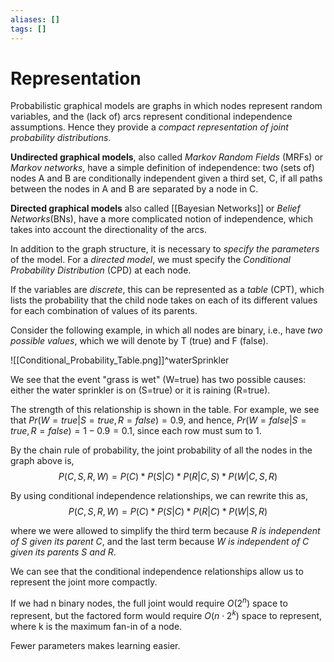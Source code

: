 ```yaml
---
aliases: []
tags: []
---
```


# Representation

Probabilistic graphical models are graphs in which nodes represent random variables, and the (lack of) arcs represent conditional independence assumptions. Hence they provide a *compact representation of joint probability distributions*.

**Undirected graphical models**, also called *Markov Random Fields* (MRFs) or *Markov networks*, have a simple definition of independence: two (sets of) nodes A and B are conditionally independent given a third set, C, if all paths between the nodes in A and B are separated by a node in C.

**Directed graphical models** also called [[Bayesian Networks]] or *Belief Networks*(BNs), have a more complicated notion of independence, which takes into account the directionality of the arcs.

In addition to the graph structure, it is necessary to *specify the parameters* of the model. For a *directed model*, we must specify the *Conditional Probability Distribution* (CPD) at each node.

If the variables are *discrete*, this can be represented as a *table* (CPT), which lists the probability that the child node takes on each of its different values for each combination of values of its parents.

Consider the following example, in which all nodes are binary, i.e., have *two possible values*, which we will denote by T (true) and F (false).

![[Conditional_Probability_Table.png]]^waterSprinkler

We see that the event "grass is wet" (W=true) has two possible causes: either the water sprinkler is on (S=true) or it is raining (R=true).

The strength of this relationship is shown in the table. For example, we see that $Pr(W=true | S=true, R=false) = 0.9$, and hence, $Pr(W=false | S=true, R=false) = 1 - 0.9 = 0.1$, since each row must sum to 1.

By the chain rule of probability, the joint probability of all the nodes in the graph above is,
$$
P(C, S, R, W) = P(C) * P(S|C) * P(R|C,S) * P(W|C,S,R)
$$

By using conditional independence relationships, we can rewrite this as,
$$
P(C, S, R, W) = P(C) * P(S|C) * P(R|C) * P(W|S,R)
$$

where we were allowed to simplify the third term because *R is independent of S given its parent C*, and the last term because *W is independent of C given its parents S and R*.

We can see that the conditional independence relationships allow us to represent the joint more compactly. 

If we had n binary nodes, the full joint would require $O(2^n)$ space to represent, but the factored form would require $O(n \cdot 2^k)$ space to represent, where k is the maximum fan-in of a node.

Fewer parameters makes learning easier.